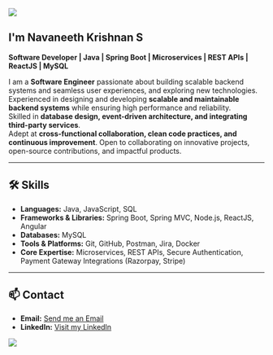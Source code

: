 <img src="https://capsule-render.vercel.app/api?type=waving&height=220&color=0:4b66b7,100:182848&text=Hello!&fontSize=55&fontAlignY=42&fontColor=FFFFFF"></img>  

## I'm Navaneeth Krishnan S  

**Software Developer | Java | Spring Boot | Microservices | REST APIs | ReactJS | MySQL**  

I am a **Software Engineer** passionate about building scalable backend systems and seamless user experiences, and exploring new technologies.  
Experienced in designing and developing **scalable and maintainable backend systems** while ensuring high performance and reliability.  
Skilled in **database design, event-driven architecture, and integrating third-party services**.  
Adept at **cross-functional collaboration, clean code practices, and continuous improvement**. 
Open to collaborating on innovative projects, open-source contributions, and impactful products.  

---

## 🛠️ Skills  

- **Languages:** Java, JavaScript, SQL  
- **Frameworks & Libraries:** Spring Boot, Spring MVC, Node.js, ReactJS, Angular  
- **Databases:** MySQL  
- **Tools & Platforms:** Git, GitHub, Postman, Jira, Docker  
- **Core Expertise:** Microservices, REST APIs, Secure Authentication, Payment Gateway Integrations (Razorpay, Stripe)

---
 
## 📫 Contact   

- **Email:** <a href="mailto:jhddfaefuaefr@gmail.com">Send me an Email</a>  
- **LinkedIn:** <a href="https://github.com/fjhbafrrefsdfd/">Visit my LinkedIn</a>  


<img src="https://capsule-render.vercel.app/api?type=waving&color=0:4b66b7,100:182848&fontSize=55&fontAlignY=42&section=footer"></img>  
